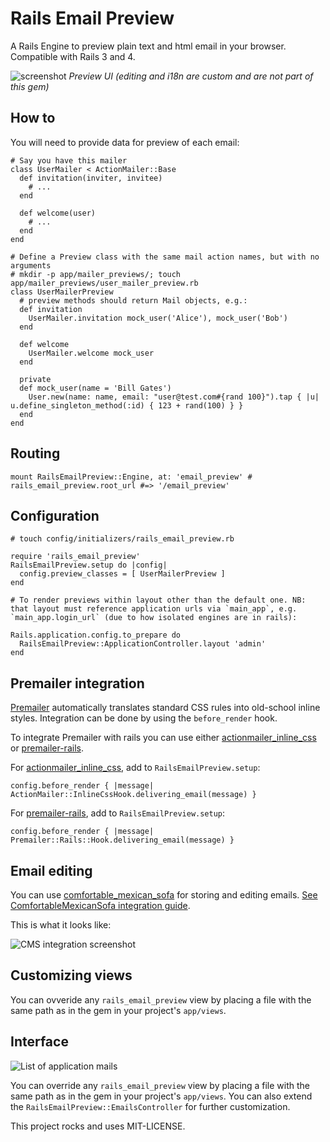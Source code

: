 Rails Email Preview 
================================

A Rails Engine to preview plain text and html email in your browser. Compatible with Rails 3 and 4.

![screenshot](http://screencloud.net//img/screenshots/749d6c6a84b5d79b436ad627902944a8.png)
*Preview UI (editing and i18n are custom and are not part of this gem)*

How to
-----

You will need to provide data for preview of each email:

    # Say you have this mailer
    class UserMailer < ActionMailer::Base
      def invitation(inviter, invitee)
        # ...
      end

      def welcome(user)
        # ...
      end
    end

    # Define a Preview class with the same mail action names, but with no arguments
    # mkdir -p app/mailer_previews/; touch app/mailer_previews/user_mailer_preview.rb
    class UserMailerPreview
      # preview methods should return Mail objects, e.g.:
      def invitation        
        UserMailer.invitation mock_user('Alice'), mock_user('Bob')
      end
            
      def welcome                
        UserMailer.welcome mock_user                            
      end
      
      private
      def mock_user(name = 'Bill Gates')
        User.new(name: name, email: "user@test.com#{rand 100}").tap { |u| u.define_singleton_method(:id) { 123 + rand(100) } }      
      end
    end


Routing
-------
    
    mount RailsEmailPreview::Engine, at: 'email_preview' # rails_email_preview.root_url #=> '/email_preview'    


Configuration 
-------
    
    # touch config/initializers/rails_email_preview.rb

    require 'rails_email_preview'
    RailsEmailPreview.setup do |config|
      config.preview_classes = [ UserMailerPreview ]
    end

    # To render previews within layout other than the default one. NB: that layout must reference application urls via `main_app`, e.g. `main_app.login_url` (due to how isolated engines are in rails):

    Rails.application.config.to_prepare do
      RailsEmailPreview::ApplicationController.layout 'admin'
    end


Premailer integration
---------------------

[Premailer](https://github.com/alexdunae/premailer) automatically translates standard CSS rules into old-school inline styles. Integration can be done by using the <code>before_render</code> hook.

To integrate Premailer with rails you can use either [actionmailer_inline_css](https://github.com/ndbroadbent/actionmailer_inline_css) or [premailer-rails](https://github.com/fphilipe/premailer-rails).

For [actionmailer_inline_css](https://github.com/ndbroadbent/actionmailer_inline_css), add to `RailsEmailPreview.setup`:
    
    config.before_render { |message| ActionMailer::InlineCssHook.delivering_email(message) }    

For [premailer-rails](https://github.com/fphilipe/premailer-rails), add to `RailsEmailPreview.setup`:
    
    config.before_render { |message| Premailer::Rails::Hook.delivering_email(message) }    

Email editing 
-------------

You can use [comfortable_mexican_sofa](https://github.com/comfy/comfortable-mexican-sofa) for storing and editing emails.
[See ComfortableMexicanSofa integration guide](https://github.com/glebm/rails_email_preview/wiki/Comfortable-Mexican-Sofa-integration-for-email-editing).

This is what it looks like:

![CMS integration screenshot](http://screencloud.net//img/screenshots/c3437edd8cdd52dbff58663a0b30d6ca.png)


Customizing views
---------------------

You can ovveride any `rails_email_preview` view by placing a file with the same path as in the gem in your project's `app/views`.

Interface
---------

![List of application mails](http://4.bp.blogspot.com/-hkZlhO7ze8I/Tylinqxas2I/AAAAAAAABQo/17eEkwBkdnQ/s1600/email-preview-index.png)

You can override any `rails_email_preview` view by placing a file with the same path as in the gem in your project's `app/views`.
You can also extend the `RailsEmailPreview::EmailsController` for further customization.

This project rocks and uses MIT-LICENSE.
